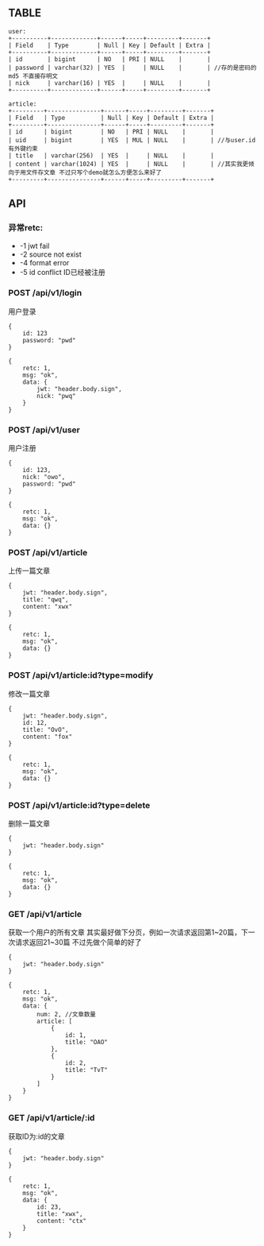 ## TABLE

```
user:
+----------+-------------+------+-----+---------+-------+
| Field    | Type        | Null | Key | Default | Extra |
+----------+-------------+------+-----+---------+-------+
| id       | bigint      | NO   | PRI | NULL    |       |
| password | varchar(32) | YES  |     | NULL    |       | //存的是密码的md5 不直接存明文
| nick     | varchar(16) | YES  |     | NULL    |       |
+----------+-------------+------+-----+---------+-------+

article:
+---------+---------------+------+-----+---------+-------+
| Field   | Type          | Null | Key | Default | Extra |
+---------+---------------+------+-----+---------+-------+
| id      | bigint        | NO   | PRI | NULL    |       |
| uid     | bigint        | YES  | MUL | NULL    |       | //与user.id有外键约束
| title   | varchar(256)  | YES  |     | NULL    |       |
| content | varchar(1024) | YES  |     | NULL    |       | //其实我更倾向于用文件存文章 不过只写个demo就怎么方便怎么来好了
+---------+---------------+------+-----+---------+-------+
```

## API

### 异常retc:

- -1 jwt fail
- -2 source not exist
- -4 format error
- -5 id conflict ID已经被注册

### POST /api/v1/login
用户登录
```
{
	id: 123
	password: "pwd"
}
```
```
{
	retc: 1,
	msg: "ok",
	data: {
		jwt: "header.body.sign",
		nick: "pwq"
	}
}
```

### POST /api/v1/user
用户注册
```
{
	id: 123,
	nick: "owo",
	password: "pwd"
}
```
```
{
	retc: 1,
	msg: "ok",
	data: {}
}
```

### POST /api/v1/article
上传一篇文章
```
{
	jwt: "header.body.sign",
	title: "qwq",
	content: "xwx"
}
```
```
{
	retc: 1,
	msg: "ok",
	data: {}
}
```

### POST /api/v1/article:id?type=modify
修改一篇文章
```
{
	jwt: "header.body.sign",
	id: 12,
	title: "OvO",
	content: "fox"
}
```
```
{
	retc: 1,
	msg: "ok",
	data: {}
}
```

### POST /api/v1/article:id?type=delete
删除一篇文章
```
{
	jwt: "header.body.sign"
}
```
```
{
	retc: 1,
	msg: "ok",
	data: {}
}
```

### GET /api/v1/article
获取一个用户的所有文章
其实最好做下分页，例如一次请求返回第1~20篇，下一次请求返回21~30篇
不过先做个简单的好了
```
{
	jwt: "header.body.sign"
}
```
```
{
	retc: 1,
	msg: "ok",
	data: {
		num: 2, //文章数量
		article: [
			{
				id: 1,
				title: "OAO"
			},
			{
				id: 2,
				title: "TvT"
			}
		]
	}
}
```

### GET /api/v1/article/:id 
获取ID为:id的文章
```
{
	jwt: "header.body.sign"
}
```
```
{
	retc: 1,
	msg: "ok",
	data: {
		id: 23,
		title: "xwx",
		content: "ctx"
	}
}
```